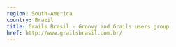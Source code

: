 ```yaml
---
region: South-America
country: Brazil
title: Grails Brasil - Groovy and Grails users group
href: http://www.grailsbrasil.com.br/
---
```

